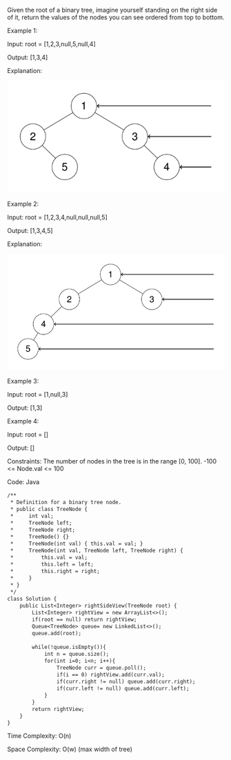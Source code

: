 Given the root of a binary tree, imagine yourself standing on the right side of it, return the values of the nodes you can see ordered from top to bottom.

Example 1:

Input: root = [1,2,3,null,5,null,4]

Output: [1,3,4]

Explanation:

![right view 1](Images/rightview1.png)


Example 2:

Input: root = [1,2,3,4,null,null,null,5]

Output: [1,3,4,5]

Explanation:

![right view 2](Images/rightview2.png)


Example 3:

Input: root = [1,null,3]

Output: [1,3]


Example 4:

Input: root = []

Output: []

Constraints:
The number of nodes in the tree is in the range [0, 100].
-100 <= Node.val <= 100

Code: Java

```
/**
 * Definition for a binary tree node.
 * public class TreeNode {
 *     int val;
 *     TreeNode left;
 *     TreeNode right;
 *     TreeNode() {}
 *     TreeNode(int val) { this.val = val; }
 *     TreeNode(int val, TreeNode left, TreeNode right) {
 *         this.val = val;
 *         this.left = left;
 *         this.right = right;
 *     }
 * }
 */
class Solution {
    public List<Integer> rightSideView(TreeNode root) {
        List<Integer> rightView = new ArrayList<>();
        if(root == null) return rightView;
        Queue<TreeNode> queue= new LinkedList<>();
        queue.add(root);

        while(!queue.isEmpty()){
            int n = queue.size();
            for(int i=0; i<n; i++){
                TreeNode curr = queue.poll();
                if(i == 0) rightView.add(curr.val);
                if(curr.right != null) queue.add(curr.right);
                if(curr.left != null) queue.add(curr.left);
            }
        }
        return rightView;
    }
}
```
Time Complexity: O(n)

Space Complexity: O(w) (max width of tree)
